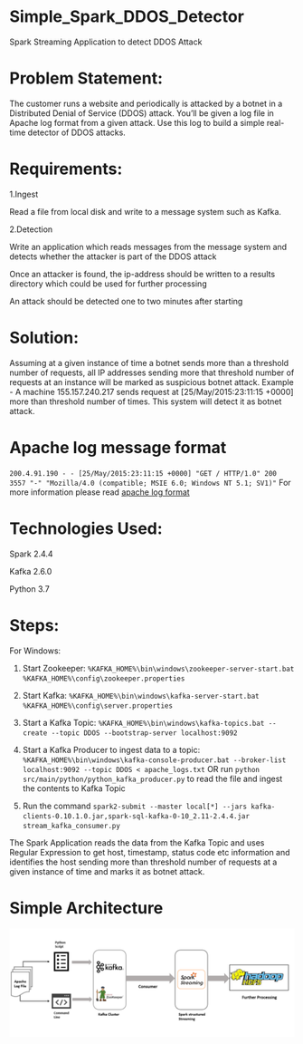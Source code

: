 # Simple_Spark_DDOS_Detector
Spark Streaming Application to detect DDOS Attack

# Problem Statement:
The customer runs a website and periodically is attacked by a botnet in a Distributed Denial of Service (DDOS) attack. You’ll be given a log file in Apache log format from a given attack. Use this log to build a simple real-time detector of DDOS attacks.

# Requirements:
1.Ingest

  Read a file from local disk and write to a message system such as Kafka.

2.Detection

  Write an application which reads messages from the message system and detects whether the attacker is part of the DDOS attack

  Once an attacker is found, the ip-address should be written to a results directory which could be used for further processing

  An attack should be detected one to two minutes after starting
    
# Solution:

Assuming at a given instance of time a botnet sends more than a threshold number of requests, all IP addresses sending more that threshold number of requests at an instance will be marked as suspicious botnet attack. Example - A machine 155.157.240.217 sends request at [25/May/2015:23:11:15 +0000] more than threshold number of times. This system will detect it as botnet attack.


# Apache log message format

`200.4.91.190 - - [25/May/2015:23:11:15 +0000] "GET / HTTP/1.0" 200 3557 "-" "Mozilla/4.0 (compatible; MSIE 6.0; Windows NT 5.1; SV1)"`
For more information please read [apache log format](http://httpd.apache.org/docs/current/mod/mod_log_config.html)



# Technologies Used:

Spark 2.4.4

Kafka 2.6.0

Python 3.7


# Steps:

For Windows:

1. Start Zookeeper: `%KAFKA_HOME%\bin\windows\zookeeper-server-start.bat %KAFKA_HOME%\config\zookeeper.properties`

2. Start Kafka: `%KAFKA_HOME%\bin\windows\kafka-server-start.bat %KAFKA_HOME%\config\server.properties`

3. Start a Kafka Topic: `%KAFKA_HOME%\bin\windows\kafka-topics.bat --create --topic DDOS --bootstrap-server localhost:9092`

4. Start a Kafka Producer to ingest data to a topic: `%KAFKA_HOME%\bin\windows\kafka-console-producer.bat --broker-list localhost:9092 --topic DDOS < apache_logs.txt`
OR run `python src/main/python/python_kafka_producer.py` to read the file and ingest the contents to Kafka Topic

5. Run the command `spark2-submit --master local[*] --jars kafka-clients-0.10.1.0.jar,spark-sql-kafka-0-10_2.11-2.4.4.jar stream_kafka_consumer.py`


The Spark Application reads the data from the Kafka Topic and uses Regular Expression to get host, timestamp, status code etc information and identifies the host sending more than threshold number of requests at a given instance of time and marks it as botnet attack.


# Simple Architecture

![alt text](https://github.com/bharathhc/Simple_Spark_DDOS_Detector/blob/main/architecture_image.PNG)
